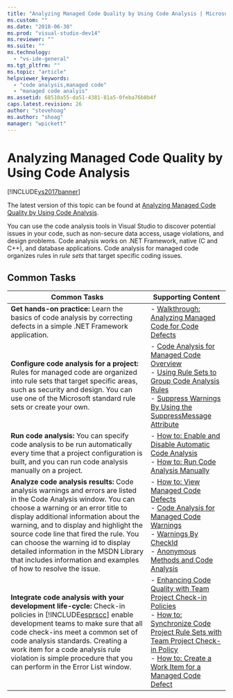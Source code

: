 ```yaml
---
title: "Analyzing Managed Code Quality by Using Code Analysis | Microsoft Docs"
ms.custom: ""
ms.date: "2018-06-30"
ms.prod: "visual-studio-dev14"
ms.reviewer: ""
ms.suite: ""
ms.technology: 
  - "vs-ide-general"
ms.tgt_pltfrm: ""
ms.topic: "article"
helpviewer_keywords: 
  - "code analysis,managed code"
  - "managed code analyis"
ms.assetid: 68510a55-da51-4381-81a5-0feba76b8b4f
caps.latest.revision: 26
author: "stevehoag"
ms.author: "shoag"
manager: "wpickett"
---
```

# Analyzing Managed Code Quality by Using Code Analysis
[!INCLUDE[vs2017banner](../includes/vs2017banner.md)]

The latest version of this topic can be found at [Analyzing Managed Code Quality by Using Code Analysis](https://docs.microsoft.com/visualstudio/code-quality/analyzing-managed-code-quality-by-using-code-analysis).  
  
You can use the code analysis tools in Visual Studio to discover potential issues in your code, such as non-secure data access, usage violations, and design problems. Code analysis works on .NET Framework, native (C and C++), and database applications. Code analysis for managed code organizes rules in *rule sets* that target specific coding issues.  
  
## Common Tasks  
  
|Common Tasks|Supporting Content|  
|------------------|------------------------|  
|**Get hands-on practice:** Learn the basics of code analysis by correcting defects in a simple .NET Framework application.|-   [Walkthrough: Analyzing Managed Code for Code Defects](../code-quality/walkthrough-analyzing-managed-code-for-code-defects.md)|  
|**Configure code analysis for a project:** Rules for managed code are organized into rule sets that target specific areas, such as security and design. You can use one of the Microsoft standard rule sets or create your own.|-   [Code Analysis for Managed Code Overview](../code-quality/code-analysis-for-managed-code-overview.md)<br />-   [Using Rule Sets to Group Code Analysis Rules](../code-quality/using-rule-sets-to-group-code-analysis-rules.md)<br />-   [Suppress Warnings By Using the SuppressMessage Attribute](../code-quality/suppress-warnings-by-using-the-suppressmessage-attribute.md)|  
|**Run code analysis:** You can specify code analysis to be run automatically every time that a project configuration is built, and you can run code analysis manually on a project.|-   [How to: Enable and Disable Automatic Code Analysis](../code-quality/how-to-enable-and-disable-automatic-code-analysis-for-managed-code.md)<br />-   [How to: Run Code Analysis Manually](../code-quality/how-to-run-code-analysis-manually-for-managed-code.md)|  
|**Analyze code analysis results:** Code analysis warnings and errors are listed in the Code Analysis window. You can choose a warning or an error title to display additional information about the warning, and to display and highlight the source code line that fired the rule. You can choose the warning id to display detailed information in the MSDN Library that includes information and examples of how to resolve the issue.|-   [How to: View Managed Code Defects](../code-quality/how-to-view-managed-code-defects.md)<br />-   [Code Analysis for Managed Code Warnings](../code-quality/code-analysis-for-managed-code-warnings.md)<br />-   [Warnings By CheckId](../code-quality/code-analysis-warnings-for-managed-code-by-checkid.md)<br />-   [Anonymous Methods and Code Analysis](../code-quality/anonymous-methods-and-code-analysis.md)|  
|**Integrate code analysis with your development life-cycle:** Check-in policies in [!INCLUDE[esprscc](../includes/esprscc-md.md)] enable development teams to make sure that all code check-ins meet a common set of code analysis standards. Creating a work item for a code analysis rule violation is simple procedure that you can perform in the Error List window.|-   [Enhancing Code Quality with Team Project Check-in Policies](../code-quality/enhancing-code-quality-with-team-project-check-in-policies.md)<br />-   [How to: Synchronize Code Project Rule Sets with Team Project Check-in Policy](../code-quality/how-to-synchronize-code-project-rule-sets-with-team-project-check-in-policy.md)<br />-   [How to: Create a Work Item for a Managed Code Defect](../code-quality/how-to-create-a-work-item-for-a-managed-code-defect.md)|



